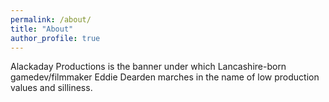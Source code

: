 ```yaml
---
permalink: /about/
title: "About"
author_profile: true
---
```


Alackaday Productions is the banner under which Lancashire-born gamedev/filmmaker Eddie Dearden marches in the name of low production values and silliness.